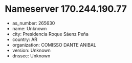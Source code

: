 # Nameserver 170.244.190.77

* as_number: 265630
* name: Unknown
* city: Presidencia Roque Sáenz Peña
* country: AR
* organization: COMISSO DANTE ANIBAL
* version: Unknown
* dnssec: Unknown
